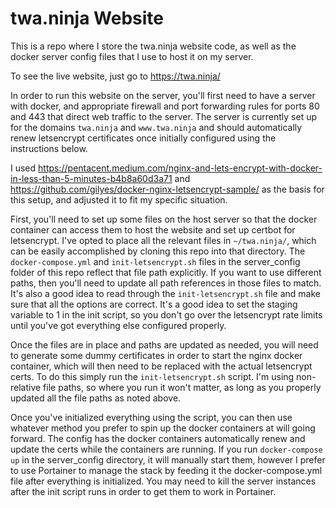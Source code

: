 # twa.ninja Website
This is a repo where I store the twa.ninja website code, as well as the docker server config files that I use to host it on my server.

To see the live website, just go to https://twa.ninja/

In order to run this website on the server, you'll first need to have a server with docker, and appropriate firewall and port forwarding rules for ports 80 and 443 that direct web traffic to the server. The server is currently set up for the domains `twa.ninja` and `www.twa.ninja` and should automatically renew letsencrypt certificates once initially configured using the instructions below.

I used https://pentacent.medium.com/nginx-and-lets-encrypt-with-docker-in-less-than-5-minutes-b4b8a60d3a71 and https://github.com/gilyes/docker-nginx-letsencrypt-sample/ as the basis for this setup, and adjusted it to fit my specific situation.

First, you'll need to set up some files on the host server so that the docker container can access them to host the website and set up certbot for letsencrypt. I've opted to place all the relevant files in `~/twa.ninja/`, which can be easily accomplished by cloning this repo into that directory. The `docker-compose.yml` and `init-letsencrypt.sh` files in the server_config folder of this repo reflect that file path explicitly. If you want to use different paths, then you'll need to update all path references in those files to match. It's also a good idea to read through the `init-letsencrypt.sh` file and make sure that all the options are correct. It's a good idea to set the staging variable to 1 in the init script, so you don't go over the letsencrypt rate limits until you've got everything else configured properly.

Once the files are in place and paths are updated as needed, you will need to generate some dummy certificates in order to start the nginx docker container, which will then need to be replaced with the actual letsencrypt certs. To do this simply run the `init-letsencrypt.sh` script. I'm using non-relative file paths, so where you run it won't matter, as long as you properly updated all the file paths as noted above.

Once you've initialized everything using the script, you can then use whatever method you prefer to spin up the docker containers at will going forward. The config has the docker containers automatically renew and update the certs while the containers are running. If you run `docker-compose up` in the server_config directory, it will manually start them, however I prefer to use Portainer to manage the stack by feeding it the docker-compose.yml file after everything is initialized. You may need to kill the server instances after the init script runs in order to get them to work in Portainer. 
